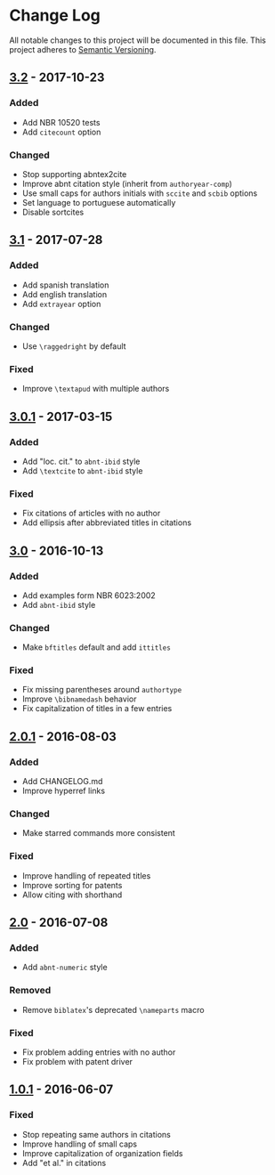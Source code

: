 # Change Log
All notable changes to this project will be documented in this file.
This project adheres to [Semantic Versioning](http://semver.org/).


## [3.2] - 2017-10-23

### Added
- Add NBR 10520 tests
- Add `citecount` option

### Changed
- Stop supporting abntex2cite
- Improve abnt citation style (inherit from `authoryear-comp`)
- Use small caps for authors initials with `sccite` and `scbib` options
- Set language to portuguese automatically
- Disable sortcites


## [3.1] - 2017-07-28

### Added
- Add spanish translation
- Add english translation
- Add `extrayear` option

### Changed
- Use `\raggedright` by default

### Fixed
- Improve `\textapud` with multiple authors


## [3.0.1] - 2017-03-15

### Added
- Add "loc. cit." to `abnt-ibid` style
- Add `\textcite` to `abnt-ibid` style

### Fixed
- Fix citations of articles with no author
- Add ellipsis after abbreviated titles in citations


## [3.0] - 2016-10-13

### Added
- Add examples form NBR 6023:2002
- Add `abnt-ibid` style

### Changed
- Make `bftitles` default and add `ittitles`

### Fixed
- Fix missing parentheses around `authortype`
- Improve `\bibnamedash` behavior
- Fix capitalization of titles in a few entries


## [2.0.1] - 2016-08-03

### Added
- Add CHANGELOG.md
- Improve hyperref links

### Changed
- Make starred commands more consistent

### Fixed
- Improve handling of repeated titles
- Improve sorting for patents
- Allow citing with shorthand


## [2.0] - 2016-07-08

### Added
- Add `abnt-numeric` style

### Removed
- Remove `biblatex`'s deprecated `\nameparts` macro

### Fixed
- Fix problem adding entries with no author
- Fix problem with patent driver


## [1.0.1] - 2016-06-07

### Fixed
- Stop repeating same authors in citations
- Improve handling of small caps
- Improve capitalization of organization fields
- Add "et al." in citations


[3.2]: https://github.com/abntex/biblatex-abnt/compare/v3.1...v3.2
[3.1]: https://github.com/abntex/biblatex-abnt/compare/v3.0...v3.1
[3.0.1]: https://github.com/abntex/biblatex-abnt/compare/v3.0...v3.0.1
[3.0]: https://github.com/abntex/biblatex-abnt/compare/v2.0.1...v3.0
[2.0.1]: https://github.com/abntex/biblatex-abnt/compare/v2.0...v2.0.1
[2.0]: https://github.com/abntex/biblatex-abnt/compare/v1.0.1...v2.0
[1.0.1]: https://github.com/abntex/biblatex-abnt/compare/v1.0...v1.0.1

